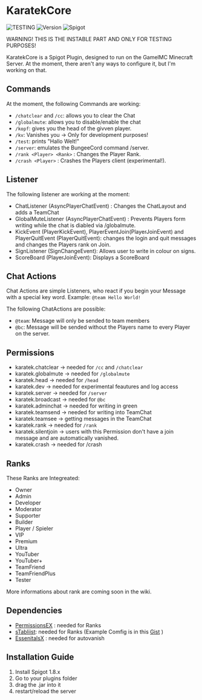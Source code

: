 # KaratekCore
![TESTING](https://img.shields.io/badge/TESTING%20VERSION-UNSTABLE-critical.svg?style=flat-square&logo=java)
![Version](https://img.shields.io/github/release-pre/KaratekHD/KaratekCore.svg?style=flat-square)
![Spigot](https://img.shields.io/badge/Plugin-Spigot-yellow.svg?style=flat-square)

WARNING! THIS IS THE INSTABLE PART AND ONLY FOR TESTING PURPOSES!

KaratekCore is a Spigot Plugin, designed to run on the GamelMC Minecraft Server.
At the moment, there aren't any ways to configure it, but I'm working on that.

## Commands
At the moment, the following Commands are working:
* `/chatclear` and `/cc`: allows you to clear the Chat
* `/globalmute`: allows you to disable/enable the chat
* `/kopf`: gives you the head of the givven player.
* `/kv`: Vanishes you -> Only for development purposes!
* `/test`: prints "Hallo Welt!"
* `/server`: emulates the BungeeCord command /server.
* `/rank <Player> <Rank>` : Changes the Player Rank.
* `/crash <Player>` : Crashes the Players client (experimental!).

## Listener
The following listener are working at the moment:
* ChatListener (AsyncPlayerChatEvent) : Changes the ChatLayout and adds a TeamChat
* GlobalMuteListener (AsyncPlayerChatEvent) : Prevents Players form writing while the chat is diabled via /globalmute.
* KickEvent (PlayerKickEvent), PlayerEventJoin(PlayerJoinEvent) and PlayerQuitEvent (PlayerQuitEvent): changes the login and quit messages and changes the Players rank on Join.
* SignListener (SignChangeEvent): Allows user to write in colour on signs.
* ScoreBoard (PlayerJoinEvent): Displays a ScoreBoard

## Chat Actions
Chat Actions are simple Listeners, who react if you begin your Message with a special key word. Example:
`@team Hello World!`

The following ChatActions are possible:
* `@team`: Message will only be sended to team members
* `@bc`: Message will be sended without the Players name to every Player on the server.

## Permissions
* karatek.chatclear -> needed for `/cc` and `/chatclear`
* karatek.globalmute -> needed for `/globalmute`
* karatek.head -> needed for `/head`
* karatek.dev -> needed for experimental feautures and log access
* karatek.server -> needed for `/server`
* karatek.broadcast -> needed for `@bc`
* karatek.adminchat -> needed for writing in green
* karatek.teamsend -> needed for writing into TeamChat
* karatek.teamsee -> getting messages in the TeamChat
* karatek.rank -> needed for `/rank`
* karatek.silentjoin -> users with this Permission don't have a join message and are automatically vanished.
* karatek.crash -> needed for /crash

## Ranks
These Ranks are Integreated:
* Owner
* Admin
* Developer
* Moderator
* Supporter
* Builder
* Player / Spieler
* VIP
* Premium
* Ultra
* YouTuber
* YouTuber+
* TeamFriend
* TeamFriendPlus
* Tester

More informations about rank are coming soon in the wiki.

## Dependencies
* [PermissionsEX](https://github.com/PEXPlugins/PermissionsEx/) : needed for Ranks
* [sTabliist](https://github.com/DevJul1an/sTablist): needed for Ranks (Example Comfig is in this [Gist](https://gist.github.com/KaratekHD/65ae1c9e6ed668e3ea4a66ce21a78a09) )
* [EssenitalsX](https://github.com/EssentialsX/Essentials) : needed for autovanish

## Installation Guide
1. Install Spigot 1.8.x
2. Go to your plugins folder
3. drag the .jar into it
4. restart/reload the server
